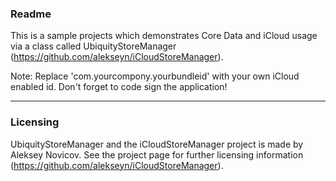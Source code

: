 ### Readme

This is a sample projects which demonstrates Core Data and iCloud usage via a class called UbiquityStoreManager (https://github.com/alekseyn/iCloudStoreManager).

Note: Replace 'com.yourcompony.yourbundleid' with your own iCloud enabled id. 
Don't forget to code sign the application!

---
### Licensing

UbiquityStoreManager and the iCloudStoreManager project is made by Aleksey Novicov. See the project page for further licensing information (https://github.com/alekseyn/iCloudStoreManager).